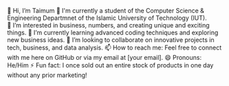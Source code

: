 👋 Hi, I’m Taimum
🏫 I'm currently a student of the Computer Science & Engineering Departmnet of the Islamic University of Technology (IUT).    
👀 I’m interested in business, numbers, and creating unique and exciting things.
🌱 I’m currently learning advanced coding techniques and exploring new business ideas.
💞️ I’m looking to collaborate on innovative projects in tech, business, and data analysis.
📫 How to reach me: Feel free to connect with me here on GitHub or via my email at [your email].
😄 Pronouns: He/Him
⚡ Fun fact: I once sold out an entire stock of products in one day without any prior marketing!
